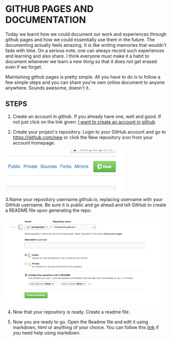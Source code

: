 # GITHUB PAGES AND DOCUMENTATION 

Today we learnt how we could document our work and experiences through github pages and how we could essentially use them in the future. The documenting actually feels amazing. It is like writing memories that wouldn't fade with time. On a serious note, one can always record such experiences and learning and also share. I think everyone must make it a habit to document whenever we learn a new thing so that it does not get erased even if we forget.

Maintaining github pages is pretty simple. All you have to do is to follow a few simple steps and you can share you're own online document to anyone anywhere. Sounds awesome, doesn't it..

## STEPS

1. Create an account in github. If you already have one, well and good. If not just click on the link given:
[I want to create an account in github](https://github.com/join?source=header-home)

2. Create your project's repository. Login to your GitHub account and go to https://github.com/new or click the New repository icon from your account homepage.


![GitHub Logo](/images/githubpage.png)

3.Name your repository username.github.io, replacing username with your GitHub username. Be sure it is public and go ahead and tell GitHub to create a README file upon generating the repo.

![GitHub Logo](/images/gp2.png)


4. Now that your repository is ready. Create a readme file .

5. Now you are ready to go. Open the Readme file and edit it using markdown, html or anything of your choice.
You can follow this [link](https://guides.github.com/features/mastering-markdown/) if you need help using markdown.




